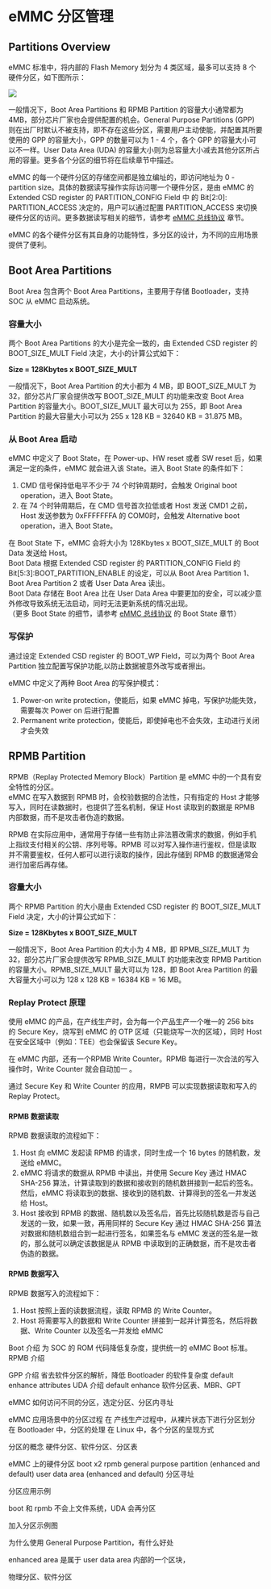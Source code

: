 # eMMC 分区管理


## Partitions Overview

eMMC 标准中，将内部的 Flash Memory 划分为 4 类区域，最多可以支持 8 个硬件分区，如下图所示：

![](emmc_partitions.png)

一般情况下，Boot Area Partitions 和 RPMB Partition 的容量大小通常都为 4MB，部分芯片厂家也会提供配置的机会。General Purpose Partitions (GPP) 则在出厂时默认不被支持，即不存在这些分区，需要用户主动使能，并配置其所要使用的 GPP 的容量大小，GPP 的数量可以为 1 - 4 个，各个 GPP 的容量大小可以不一样。User Data Area (UDA) 的容量大小则为总容量大小减去其他分区所占用的容量。更多各个分区的细节将在后续章节中描述。

eMMC 的每一个硬件分区的存储空间都是独立编址的，即访问地址为 0 - partition size。具体的数据读写操作实际访问哪一个硬件分区，是由 eMMC 的 Extended CSD register 的 PARTITION_CONFIG Field 中 的 Bit[2:0]: PARTITION_ACCESS 决定的，用户可以通过配置 PARTITION_ACCESS 来切换硬件分区的访问。更多数据读写相关的细节，请参考 [eMMC 总线协议](./emmc_bus_protocol.html) 章节。

eMMC 的各个硬件分区有其自身的功能特性，多分区的设计，为不同的应用场景提供了便利。

## Boot Area Partitions

Boot Area 包含两个 Boot Area Partitions，主要用于存储 Bootloader，支持 SOC 从 eMMC 启动系统。

### 容量大小
两个 Boot Area Partitions 的大小是完全一致的，由 Extended CSD register 的 BOOT_SIZE_MULT Field 决定，大小的计算公式如下： 

  **Size = 128Kbytes x BOOT_SIZE_MULT**  
  
一般情况下，Boot Area Partition 的大小都为 4 MB，即 BOOT_SIZE_MULT 为 32，部分芯片厂家会提供改写 BOOT_SIZE_MULT 的功能来改变 Boot Area Partition 的容量大小。BOOT_SIZE_MULT 最大可以为 255，即 Boot Area Partition 的最大容量大小可以为 255 x 128 KB = 32640 KB = 31.875 MB。

### 从 Boot Area 启动
eMMC 中定义了 Boot State，在 Power-up、HW reset 或者 SW reset 后，如果满足一定的条件，eMMC 就会进入该 State。进入 Boot State 的条件如下：

1. CMD 信号保持低电平不少于 74 个时钟周期时，会触发 Original boot operation，进入 Boot State。
2. 在 74 个时钟周期后，在 CMD 信号首次拉低或者 Host 发送 CMD1 之前，Host 发送参数为 0xFFFFFFFA 的 COM0时，会触发 Alternative boot operation，进入 Boot State。

在 Boot State 下，eMMC 会将大小为 128Kbytes x BOOT_SIZE_MULT 的 Boot Data 发送给 Host。  
Boot Data 根据 Extended CSD register 的 PARTITION_CONFIG Field 的 Bit[5:3]:BOOT_PARTITION_ENABLE 的设定，可以从 Boot Area Partition 1、Boot Area Partition 2 或者 User Data Area 
读出。  
Boot Data 存储在 Boot Area 比在 User Data Area 中要更加的安全，可以减少意外修改导致系统无法启动，同时无法更新系统的情况出现。  
（更多 Boot State 的细节，请参考 [eMMC 总线协议](./emmc_bus_prolocol) 的 Boot State 章节）

### 写保护
通过设定 Extended CSD register 的 BOOT_WP Field，可以为两个 Boot Area Partition 独立配置写保护功能,以防止数据被意外改写或者擦出。

eMMC 中定义了两种 Boot Area 的写保护模式：

1. Power-on write protection，使能后，如果 eMMC 掉电，写保护功能失效，需要每次 Power on 后进行配置
2. Permanent write protection，使能后，即使掉电也不会失效，主动进行关闭才会失效

## RPMB Partition
RPMB（Replay Protected Memory Block）Partition 是 eMMC 中的一个具有安全特性的分区。  
eMMC 在写入数据到 RPMB 时，会校验数据的合法性，只有指定的 Host 才能够写入，同时在读数据时，也提供了签名机制，保证 Host 读取到的数据是 RPMB 内部数据，而不是攻击者伪造的数据。

RPMB 在实际应用中，通常用于存储一些有防止非法篡改需求的数据，例如手机上指纹支付相关的公钥、序列号等。RPMB 可以对写入操作进行鉴权，但是读取并不需要鉴权，任何人都可以进行读取的操作，因此存储到 RPMB 的数据通常会进行加密后再存储。

### 容量大小
两个 RPMB Partition 的大小是由 Extended CSD register 的 BOOT_SIZE_MULT Field 决定，大小的计算公式如下：  
  
  **Size = 128Kbytes x BOOT_SIZE_MULT**  
  
一般情况下，Boot Area Partition 的大小为 4 MB，即 RPMB_SIZE_MULT 为 32，部分芯片厂家会提供改写 RPMB_SIZE_MULT 的功能来改变 RPMB Partition 的容量大小。RPMB_SIZE_MULT 最大可以为 128，即 Boot Area Partition 的最大容量大小可以为 128 x 128 KB = 16384 KB = 16 MB。

### Replay Protect 原理

使用 eMMC 的产品，在产线生产时，会为每一个产品生产一个唯一的 256 bits 的 Secure Key，烧写到 eMMC 的 OTP 区域（只能烧写一次的区域），同时 Host 在安全区域中（例如：TEE）也会保留该 Secure Key。

在 eMMC 内部，还有一个RPMB Write Counter。RPMB 每进行一次合法的写入操作时，Write Counter 就会自动加一 。

通过 Secure Key 和 Write Counter 的应用，RMPB 可以实现数据读取和写入的 Replay Protect。

#### RPMB 数据读取

RPMB 数据读取的流程如下：

1. Host 向 eMMC 发起读 RPMB 的请求，同时生成一个 16 bytes 的随机数，发送给 eMMC。
2. eMMC 将请求的数据从 RPMB 中读出，并使用 Secure Key 通过 HMAC SHA-256 算法，计算读取到的数据和接收到的随机数拼接到一起后的签名。然后，eMMC 将读取到的数据、接收到的随机数、计算得到的签名一并发送给 Host。
3. Host 接收到 RPMB 的数据、随机数以及签名后，首先比较随机数是否与自己发送的一致，如果一致，再用同样的 Secure Key 通过 HMAC SHA-256 算法对数据和随机数组合到一起进行签名，如果签名与 eMMC 发送的签名是一致的，那么就可以确定该数据是从 RPMB 中读取到的正确数据，而不是攻击者伪造的数据。

#### RPMB 数据写入

RPMB 数据写入的流程如下：

1. Host 按照上面的读数据流程，读取 RPMB 的 Write Counter。
2. Host 将需要写入的数据和 Write Counter 拼接到一起并计算签名，然后将数据、Write Counter 以及签名一并发给 eMMC

Boot 介绍
  为 SOC 的 ROM 代码降低复杂度，提供统一的 eMMC Boot 标准。
RPMB 介绍

GPP 介绍
  省去软件分区的解析，降低 Bootloader 的软件复杂度
  default
  enhance
  attributes
UDA 介绍
  default
  enhance
  软件分区表、MBR、GPT

eMMC 如何访问不同的分区，选定分区、分区内寻址

eMMC 应用场景中的分区过程
  在 产线生产过程中，从裸片状态下进行分区划分
  在 Bootloader 中，分区的处理
  在 Linux 中，各个分区的呈现方式


分区的概念
  硬件分区、软件分区、分区表

eMMC 上的硬件分区
  boot x2
  rpmb
  general purpose partition (enhanced and default)
  user data area (enhanced and default)
  分区寻址

分区应用示例
  
  

boot 和 rpmb 不会上文件系统，UDA 会再分区

加入分区示例图

[](http://tjworld.net/attachment/wiki/Android/HTC/Vision/EmmcPartitioning/partitions.png)

为什么使用 General Purpose Partition，有什么好处

enhanced area 是属于 user data area 内部的一个区块，

物理分区、软件分区


[](https://en.wikipedia.org/wiki/Disk_partitioning)
